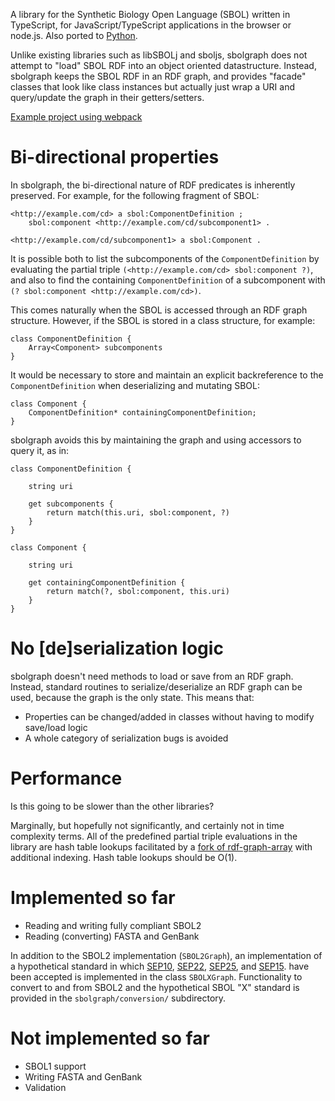 A library for the Synthetic Biology Open Language (SBOL) written in TypeScript, for JavaScript/TypeScript applications in the browser or node.js.  Also ported to [Python](https://github.com/udp/pysbolgraph).

Unlike existing libraries such as libSBOLj and sboljs, sbolgraph does not attempt to "load" SBOL RDF into an object oriented datastructure.  Instead, sbolgraph keeps the SBOL RDF in an RDF graph, and provides "facade" classes that look like class instances but actually just wrap a URI and query/update the graph in their getters/setters.

[Example project using webpack](https://github.com/udp/sbolgraph_example)

Bi-directional properties
===

In sbolgraph, the bi-directional nature of RDF predicates is inherently preserved.  For example, for the following fragment of SBOL:

	<http://example.com/cd> a sbol:ComponentDefinition ;
		sbol:component <http://example.com/cd/subcomponent1> .

	<http://example.com/cd/subcomponent1> a sbol:Component .

It is possible both to list the subcomponents of the `ComponentDefinition` by evaluating the partial triple `(<http://example.com/cd> sbol:component ?)`, and also to find the containing `ComponentDefinition` of a subcomponent with `(? sbol:component <http://example.com/cd>)`.

This comes naturally when the SBOL is accessed through an RDF graph structure.  However, if the SBOL is stored in a class structure, for example:

	class ComponentDefinition {
		Array<Component> subcomponents
	}

It would be necessary to store and maintain an explicit backreference to the `ComponentDefinition` when deserializing and mutating SBOL:

	class Component {
		ComponentDefinition* containingComponentDefinition;
	}

sbolgraph avoids this by maintaining the graph and using accessors to query it, as in:

	class ComponentDefinition {

		string uri

		get subcomponents {
			return match(this.uri, sbol:component, ?)
		}
	}

	class Component {

		string uri

		get containingComponentDefinition {
			return match(?, sbol:component, this.uri)
		}
	}


No [de]serialization logic
===

sbolgraph doesn't need methods to load or save from an RDF graph.  Instead, standard routines to serialize/deserialize an RDF graph can be used, because the graph is the only state.   This means that:

* Properties can be changed/added in classes without having to modify save/load logic
* A whole category of serialization bugs is avoided



Performance
===

Is this going to be slower than the other libraries?

Marginally, but hopefully not significantly, and certainly not in time complexity terms.  All of the predefined partial triple evaluations in the library are hash table lookups facilitated by a [fork of rdf-graph-array](https://github.com/udp/rdf-graph-array) with additional indexing.  Hash table lookups should be O(1).


Implemented so far
===

* Reading and writing fully compliant SBOL2
* Reading (converting) FASTA and GenBank

In addition to the SBOL2 implementation (`SBOL2Graph`), an implementation of a hypothetical standard in which [SEP10](https://github.com/SynBioDex/SEPs/blob/master/sep_010.md), [SEP22](https://github.com/SynBioDex/SEPs/blob/master/sep_022.md),  [SEP25](https://github.com/SynBioDex/SEPs/blob/master/sep_025.md), and [SEP15](https://github.com/SynBioDex/SEPs/blob/9120aff2c2c0902b7975280c790f19c307a6774b/sep_015.md). have been accepted is implemented in the class `SBOLXGraph`.  Functionality to convert to and from SBOL2 and the hypothetical SBOL "X" standard is provided in the `sbolgraph/conversion/` subdirectory.


Not implemented so far
===

* SBOL1 support
* Writing FASTA and GenBank
* Validation





